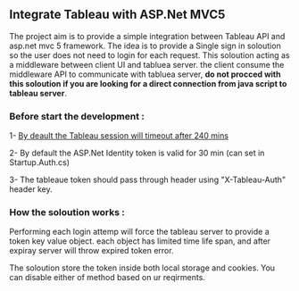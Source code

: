 ## Integrate Tableau with ASP.Net MVC5 

The project aim is to provide a simple integration between Tableau API and asp.net mvc 5 framework.
The idea is to provide a Single sign in soloution so the user does not need to login for each request. 
This soloution acting as a middleware between client UI and tabluea server. the client consume the middleware API to communicate with tabluea server, **do not procced with this soloution if you are looking for a direct connection from java script to tableau server**.

### Before start the development : 

1- [By deault the Tableau session will timeout after 240 mins](http://kb.tableau.com/articles/howto/changing-the-user-session-timeout)

2- By default the ASP.Net Identity token is valid for 30 min (can set in Startup.Auth.cs)

3- The tableaue token should pass through header using "X-Tableau-Auth" header key. 

### How the soloution works : 

Performing each login attemp will force the tableau server to provide a token key value object. each object has limited time life span, and after expiray server will throw expired token error. 

The soloution store the token inside both local storage and cookies. You can disable either of method based on ur reqirments. 


